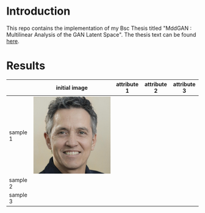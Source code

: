 # Introduction

This repo contains the implementation of my Bsc Thesis titled
"MddGAN : Multilinear Analysis of the GAN Latent Space". The thesis
text can be found [here](https://pergamos.lib.uoa.gr/uoa/dl/object/3059772).

# Results

|           | initial image                       | attribute 1 | attribute 2 | attribute 3 |
| --------- | -------------                       | ----------- | ----------- | ----------- |
| sample 1  | ![init_sample1](images/image_0.jpg) |             |             |             |
| sample 2  |                                     |             |             |             |
| sample 3  |                                     |             |             |             |

